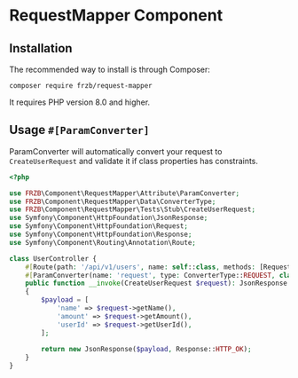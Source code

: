 RequestMapper Component
=============================

Installation
------------
The recommended way to install is through Composer:

```
composer require frzb/request-mapper
```

It requires PHP version 8.0 and higher.

Usage `#[ParamConverter]`
-----

ParamConverter will automatically convert your request
to `CreateUserRequest` and validate it if class properties
has constraints.

```php
<?php

use FRZB\Component\RequestMapper\Attribute\ParamConverter;
use FRZB\Component\RequestMapper\Data\ConverterType;
use FRZB\Component\RequestMapper\Tests\Stub\CreateUserRequest;
use Symfony\Component\HttpFoundation\JsonResponse;
use Symfony\Component\HttpFoundation\Request;
use Symfony\Component\HttpFoundation\Response;
use Symfony\Component\Routing\Annotation\Route;

class UserController {
    #[Route(path: '/api/v1/users', name: self::class, methods: [Request::METHOD_POST])]
    #[ParamConverter(name: 'request', type: ConverterType::REQUEST, class: CreateUserRequest::class)]
    public function __invoke(CreateUserRequest $request): JsonResponse
    {
        $payload = [
            'name' => $request->getName(),
            'amount' => $request->getAmount(),
            'userId' => $request->getUserId(),
        ];
        
        return new JsonResponse($payload, Response::HTTP_OK);
    }
}
```
